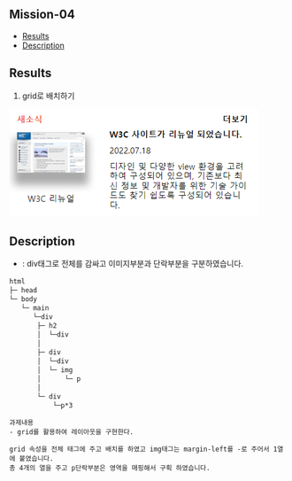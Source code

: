 ## Mission-04

- [Results](#results)
- [Description](#description)

## Results

1. grid로 배치하기

![grid](./mission-01/assets/news.PNG)

## Description

- :
div태그로 전체를 감싸고 이미지부분과 단락부분을 구분하였습니다.
  
```
html
├─ head  
└─ body
   └─ main
      └─div 
       ├─ h2 
       │  └─div
       │       
       ├─ div
       │  └─div
       │  └─ img
       │      └─ p
       │   
       └─ div
           └─p*3

 ```
 ```
 과제내용
 - grid를 활용하여 레이아웃을 구현한다.
 ```
 ```
 grid 속성을 전체 태그에 주고 배치를 하였고 img태그는 margin-left를 -로 주어서 1열에 붙였습니다.
 총 4개의 열을 주고 p단락부분은 영역을 매핑해서 구획 하였습니다. 
 ```
